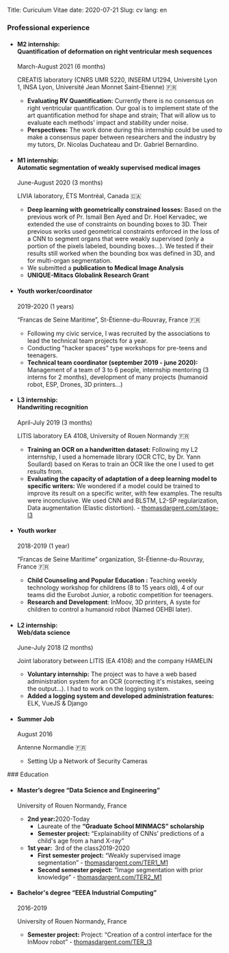 Title: Curiculum Vitae
date: 2020-07-21
Slug: cv
lang: en

### Professional experience 
<ul class="cv">
<li>
   <span class="datecont">
        <h4><span>
                <span class="light">M2 internship:</span><br/>
                Quantification of deformation on right ventricular mesh sequences
            </span>
        </h4>
        <span class="date">March-August 2021 (6 months)</span>
    </span>
    <p class="place">CREATIS laboratory (CNRS UMR 5220, INSERM U1294, Université Lyon 1, INSA Lyon, Université Jean Monnet Saint-Etienne) 🇫🇷</p>
    <ul>
        <li><b>Evaluating RV Quantification:</b> Currently there is no consensus
             on right ventricular quantification. Our goal is to implement
             state of the art quantification method for shape and strain;
             That will allow us to evaluate each methods’ impact and
             stability under noise.</li>
        <li><b>Perspectives:</b> The work done during this internship could be
            used to make a consensus paper between researchers and the industry
            by my tutors, Dr.&nbsp;Nicolas Duchateau and Dr.&nbsp;Gabriel Bernardino.</li>
    </ul>
</li>

<li>
    <span class="datecont">
        <h4><span>
                <span class="light">M1 internship:</span><br/>
                Automatic segmentation of weakly supervised medical images
            </span>
        </h4>
        <span class="date">June-August 2020 (3 months)</span>
    </span>
    <p class="place">LIVIA laboratory, ÉTS Montréal, Canada 🇨🇦</p>
    <ul>
        <li><b>Deep learning with geometrically constrained losses:</b>
            Based on the previous work of Pr.&nbsp;Ismail Ben Ayed and Dr.&nbsp;Hoel Kervadec, we extended
            the use of constraints on bounding boxes to 3D.
            Their previous works used geometrical constraints enforced in the loss
            of a CNN to segment organs that were weakly supervised (only a portion
            of the pixels
            labeled, bounding boxes...). We tested if their results still
            worked when the bounding box was defined in 3D, and for
            multi-organ segmentation.</li>
        <li>We submitted a <b>publication to Medical Image Analysis</b></li>
        <li><b>UNIQUE-Mitacs Globalink Research Grant</b></li>
    </ul></li>

<li>
   <span class="datecont">
        <h4><span>
            Youth worker/coordinator
            </span>
        </h4>
        <span class="date">2019-2020 (1 years)</span>
    </span>
    <p class="place">“Francas de Seine Maritime”, St-Étienne-du-Rouvray, France 🇫🇷</p>
    <ul>
        <li> Following my civic service, I was recruited by the associations to lead the technical team projects for a year.</li>
        <li>Conducting "hacker spaces" type workshops for pre-teens and teenagers.</li>
        <li><b>Technical team coordinator (september 2019 - june 2020):</b> Management
             of a team of 3 to 6 people, internship mentoring (3 interns for 2 months), development of many projects (humanoid robot, ESP, Drones, 3D printers...)</li>
    </ul>
</li>

<li>
    <span class="datecont">
        <h4><span>
                <span class="light">L3 internship:</span><br/>
                Handwriting recognition
            </span>
        </h4>
        <span class="date">April-July 2019 (3 months)</span>
    </span>
    <p class="place">LITIS laboratory EA 4108, University of Rouen Normandy 🇫🇷</p>
    <ul>
        <li><b>Training an OCR on a handwritten dataset:</b>
            Following my L2 internship, I used a homemade library (OCR CTC, by Dr.&nbsp;Yann Soullard)
            based on Keras to train an OCR like the one I used to get results from.</li>
        <li><b>Evaluating the capacity of adaptation of a deep learning model to specific writers:</b>
        We wondered if a model could be trained to improve its result on a specific writer, with few examples.
        The results were inconclusive. We used CNN and BLSTM,
        L2-SP regularization, Data augmentation (Elastic distortion). - <a href="http://thomasdargent.com/stage-l3">thomasdargent.com/stage-l3</a>
        </li>
    </ul>
</li>
<li>
    <span class="datecont">
        <h4><span>
            Youth worker
            </span>
        </h4>
        <span class="date">2018-2019 (1 year)</span>
    </span>
    <p class="place">“Francas de Seine Maritime” organization, St-Étienne-du-Rouvray, France 🇫🇷</p>
    <ul>
        <li><b>Child Counseling and Popular Education :</b>
            Teaching weekly technology workshop for childrens (8 to 15 years old),
            4 of our teams did the Eurobot Junior, a robotic competition for teenagers.</li>
        <li><b>Research and Development</b>: InMoov, 3D printers, A syste for children to control a humanoid robot (Named OEHBI later).</li>
    </ul>
</li>
<li>
    <span class="datecont">
        <h4><span>
            <span class="light">L2 internship:</span><br/> Web/data science
            </span>
        </h4>
        <span class="date">June-July 2018 (2 months)</span>
    </span>
    <p class="place">Joint laboratory between LITIS (EA 4108) and the company HAMELIN</p>
    <ul>
        <li><b>Voluntary internship:</b>
            The project was to have a web based administration system for an OCR
            (correcting it's mistakes, seeing the output...). I had to work on the logging system.</li>
        <li><b>Added a logging system and developed administration features:</b>
            ELK, VueJS & Django
        </li>
    </ul>
</li>

<li>
    <span class="datecont">
        <h4><span>
            Summer Job
            </span>
        </h4>
        <span class="date">August 2016</span>
    </span>
    <p class="place">Antenne Normandie 🇫🇷  </p>
    <ul><li>Setting Up a Network of Security Cameras</li></ul>
</li>

</ul>
### Education 
<ul class="cv">
<li><h4>Master’s degree “Data Science and Engineering&rdquo;</h4>
    <p class="place">University of Rouen Normandy, France</p>
    <ul>
        <li class="nodot">
            <span class="datecont">
                <b>2nd year:</b><span class="date">2020-Today</span>
            </span>
            <ul>
                <li>Laureate of the <b>“Graduate School MINMACS” scholarship</b></li>
                <li><b>Semester project:</b> “Explainability of CNNs’ predictions of a child's age from a hand X-ray”</li>
            </ul>
        </li>
        <li class="nodot">
            <span class="datecont">
                <span><b>1st year: &nbsp;</b>3rd of the class</span><span class="date">2019-2020</span>
            </span>
            <ul>
                <li><b>First semester project:</b> “Weakly supervised image segmentation” - <a href="http://thomasdargent.com/TER1_M1">thomasdargent.com/TER1_M1</a></li>
                <li><b>Second semester project:</b> “Image segmentation with prior knowledge” - <a href="http://thomasdargent.com/TER2_M1">thomasdargent.com/TER2_M1</a></li>
            </ul>
        </li>
    </ul>
</li>
<li>
    <span class="datecont">
        <h4>Bachelor's degree “EEEA Industrial Computing&rdquo;</h4>
        <span class="date">2016-2019</span>
    </span>
    <p class="place">University of Rouen Normandy, France</p>
    <ul>
        <li><b>Semester project:</b> Project: “Creation of a control interface for the InMoov robot” - <a href="http://thomasdargent.com/TER_l3">thomasdargent.com/TER_l3</a></li>
    </ul>



</ul>